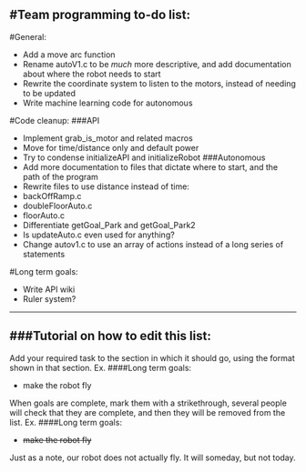 #Team programming to-do list:
----------------------------

#General:

* Add a move arc function
* Rename autoV1.c to be *much* more descriptive, and add documentation about where the robot needs to start
* Rewrite the coordinate system to listen to the motors, instead of needing to be updated
* Write machine learning code for autonomous

#Code cleanup:
###API
* Implement grab_is_motor and related macros
* Move for time/distance only and default power
* Try to condense initializeAPI and initializeRobot
###Autonomous
* Add more documentation to files that dictate where to start, and the path of the program
* Rewrite files to use distance instead of time:
 * backOffRamp.c
 * doubleFloorAuto.c
 * floorAuto.c
* Differentiate getGoal_Park and getGoal_Park2
* Is updateAuto.c even used for anything?
* Change autov1.c to use an array of actions instead of a long series of statements

#Long term goals:
* Write API wiki
* Ruler system?

--------------------
###Tutorial on how to edit this list:
-------------------------
Add your required task to the section in which it should go, using the format shown in that section.
Ex.
####Long term goals:
* make the robot fly

When goals are complete, mark them with a strikethrough, several people will check that they are complete,
and then they will be removed from the list.
Ex.
####Long term goals:
* ~~make the robot fly~~

Just as a note, our robot does not actually fly. It will someday, but not today.